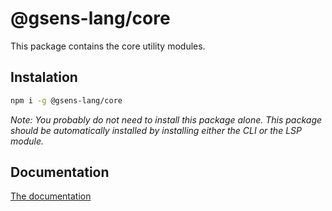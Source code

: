 # @gsens-lang/core

This package contains the core utility modules.

## Instalation

```bash
npm i -g @gsens-lang/core
```

_Note: You probably do not need to install this package alone. This package should be automatically installed by installing either the CLI or the LSP module._

## Documentation

[The documentation](https://github.com/darquezt/gsens-lang#readme)
